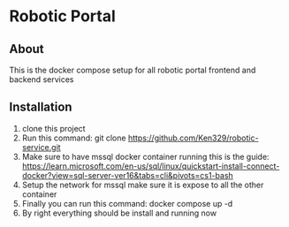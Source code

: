 # Robotic Portal

## About

This is the docker compose setup for all robotic portal frontend and backend services

## Installation

1. clone this project
2. Run this command: git clone https://github.com/Ken329/robotic-service.git
3. Make sure to have mssql docker container running this is the guide: https://learn.microsoft.com/en-us/sql/linux/quickstart-install-connect-docker?view=sql-server-ver16&tabs=cli&pivots=cs1-bash
4. Setup the network for mssql make sure it is expose to all the other container
5. Finally you can run this command: docker compose up -d
6. By right everything should be install and running now
